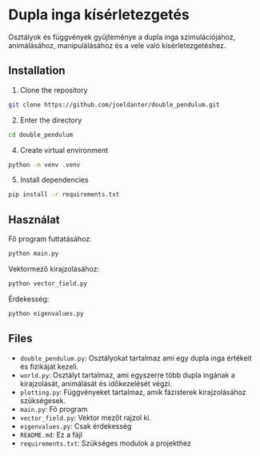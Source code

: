 # Dupla inga kísérletezgetés
Osztályok és függvények gyűjteménye a dupla inga szimulációjához, animálásához, manipulálásához és a vele való kísérletezgetéshez.

## Installation
1. Clone the repository
```bash
git clone https://github.com/joeldanter/double_pendulum.git
```
2. Enter the directory
```bash
cd double_pendulum
```
4. Create virtual environment
```bash
python -m venv .venv
```
5. Install dependencies
```bash
pip install -r requirements.txt
```

## Használat
Fő program futtatásához:
```bash
python main.py
```
Vektormező kirajzolásához:
```bash
python vector_field.py
```
Érdekesség:
```bash
python eigenvalues.py
```

## Files
- `double_pendulum.py`: Osztályokat tartalmaz ami egy dupla inga értékeit és fizikáját kezeli.
- `world.py`: Osztályt tartalmaz, ami egyszerre több dupla ingának a kirajzolását, animálását és időkezelését végzi.
- `plotting.py`: Függvényeket tartalmaz, amik fázisterek kirajzolásához szükségesek.
- `main.py`: Fő program
- `vector_field.py`: Vektor mezőt rajzol ki.
- `eigenvalues.py`: Csak érdekesség
- `README.md`: Ez a fájl
- `requirements.txt`: Szükséges modulok a projekthez
